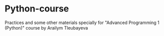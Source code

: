 # Python-course
Practices and some other materials specially for "Advanced Programming 1 (Python)" course by Arailym Tleubayeva
